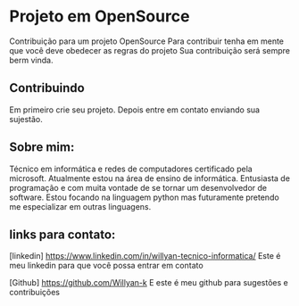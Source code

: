 # Projeto em OpenSource

Contribuição para um projeto OpenSource
Para contribuir tenha em mente que você deve obedecer as regras do projeto
Sua contribuição será sempre berm vinda.

## Contribuindo

Em primeiro crie seu projeto.
Depois entre em contato enviando sua sujestão.

## Sobre mim:
Técnico em informática e redes de computadores certificado pela microsoft. Atualmente estou na área de ensino de informática. Entusiasta de programação e com muita vontade de se tornar um desenvolvedor de software. Estou focando na linguagem python mas futuramente pretendo me especializar em outras linguagens.

## links para contato:

[linkedin] https://www.linkedin.com/in/willyan-tecnico-informatica/ Este é meu linkedin para que você possa entrar em contato

[Github]  https://github.com/Willyan-k E este é meu github para sugestões e contribuições
